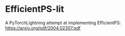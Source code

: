 # EfficientPS-lit

A PyTorchLightning attempt at implementing EfficientPS: https://arxiv.org/pdf/2004.02307.pdf
